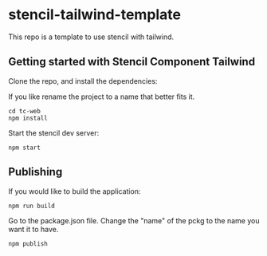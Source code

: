 # stencil-tailwind-template

This repo is a template to use stencil with tailwind.

## Getting started with Stencil Component Tailwind

Clone the repo, and install the dependencies:

If you like rename the project to a name that better fits it.


```shell
cd tc-web
npm install
```

Start the stencil dev server:

```shell
npm start
```

## Publishing

If you would like to build the application:

```shell
npm run build
```

Go to the package.json file.
Change the "name" of the pckg to the name you want it to have.

``` shell
npm publish
```
